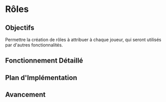 # Rôles

## Objectifs
Permettre la création de rôles à attribuer à chaque joueur, qui seront utilisés par d'autres fonctionnalités.

## Fonctionnement Détaillé

## Plan d'Implémentation

## Avancement